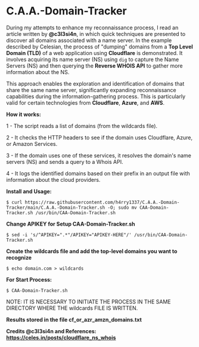 # C.A.A.-Domain-Tracker
During my attempts to enhance my reconnaissance process, I read an article written by **@c3l3si4n**, in which quick techniques are presented to discover all domains associated with a name server. In the example described by Celesian, the process of "dumping" domains from a **Top Level Domain (TLD)** of a web application using **Cloudflare** is demonstrated. It involves acquiring its name server (NS) using `dig` to capture the Name Servers (NS) and then querying the **Reverse WHOIS API** to gather more information about the NS.

This approach enables the exploration and identification of domains that share the same name server, significantly expanding reconnaissance capabilities during the information-gathering process. This is particularly valid for certain technologies from **Cloudflare**, **Azure**, and **AWS**.

**How it works:**

1 - The script reads a list of domains (from the wildcards file).

2 - It checks the HTTP headers to see if the domain uses Cloudflare, Azure, or Amazon Services.

3 - If the domain uses one of these services, it resolves the domain's name servers (NS) and sends a query to a Whois API.

4 - It logs the identified domains based on their prefix in an output file with information about the cloud providers.

**Install and Usage:**

``$ curl https://raw.githubusercontent.com/h4rry1337/C.A.A.-Domain-Tracker/main/C.A.A.-Domain-Tracker.sh -O; sudo mv CAA-Domain-Tracker.sh /usr/bin/CAA-Domain-Tracker.sh``

**Change APIKEY for Setup CAA-Domain-Tracker.sh**

``$ sed -i 's/^APIKEY=".*"/APIKEY="APIKEY-HERE"/' /usr/bin/CAA-Domain-Tracker.sh``

**Create the wildcards file and add the top-level domains you want to recognize**

``$ echo domain.com > wildcards``

**For Start Process:**

``$ CAA-Domain-Tracker.sh``

NOTE: IT IS NECESSARY TO INITIATE THE PROCESS IN THE SAME DIRECTORY WHERE THE wildcards FILE IS WRITTEN.

**Results stored in the file cf_or_azr_amzn_domains.txt**

**Credits @c3l3si4n and References: https://celes.in/posts/cloudflare_ns_whois**

